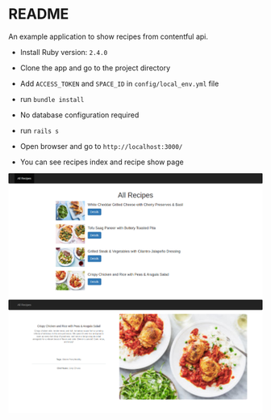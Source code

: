 # README

An example application to show recipes from contentful api.

* Install Ruby version: `2.4.0`

* Clone the app and go to the project directory

* Add `ACCESS_TOKEN` and `SPACE_ID` in `config/local_env.yml` file 

* run `bundle install`

* No database configuration required

* run `rails s`


* Open browser and go to `http://localhost:3000/`

* You can see recipes index and recipe show page 

![Recipes page](app/assets/images/MarleySpoon.png)
![Recipe Show](app/assets/images/Recipe%20Page.png)
